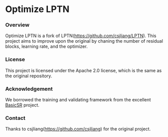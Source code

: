 # Optimize LPTN

### Overview
Optimize LPTN is a fork of LPTN(https://github.com/csjliang/LPTN). This project aims to improve upon the original by chaning the number of residual blocks, learning rate, and the optimizer.


### License

This project is licensed under the Apache 2.0 license, which is the same as the original repository.


### Acknowledgement
We borrowed the training and validating framework from the excellent [BasicSR](https://github.com/xinntao/BasicSR) project.


### Contact
Thanks to csjliang(https://github.com/csjliang) for the original project.
